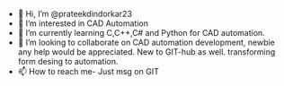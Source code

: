 - 👋 Hi, I’m @prateekdindorkar23
- 👀 I’m interested in CAD Automation 
- 🌱 I’m currently learning C,C++,C# and Python for CAD automation.
- 💞️ I’m looking to collaborate on CAD automation development, newbie any help would be appreciated. New to GIT-hub as well. transforming form desing to automation. 
- 📫 How to reach me- Just msg on GIT

<!---
prateekdindorkar23/prateekdindorkar23 is a ✨ special ✨ repository because its `README.md` (this file) appears on your GitHub profile.
You can click the Preview link to take a look at your changes.
--->
